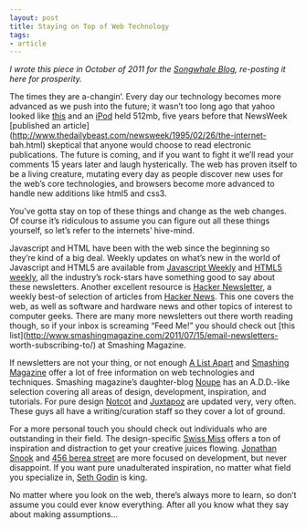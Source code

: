 ```yaml
--- 
layout: post 
title: Staying on Top of Web Technology 
tags:
- article
--- 
```


_I wrote this piece in October of 2011 for the [Songwhale Blog](http://blog.songwhale.com/post/11316955561/webtechnology), re-posting it here for prosperity._  


The times they are a-changin’. Every day our technology becomes more advanced
as we push into the future; it wasn’t too long ago that yahoo looked like
[this](http://www.topdesignmag.com/wp-content/uploads/2011/06/118.jpg) and
an [iPod](http://www.ipodhistory.com/ipod-first-generation/) held 512mb, five
years before that NewsWeek [published an
article](http://www.thedailybeast.com/newsweek/1995/02/26/the-internet-
bah.html) skeptical that anyone would choose to read electronic publications.
The future is coming, and if you want to fight it we’ll read your comments 15
years later and laugh hysterically. The web has proven itself to be a living
creature, mutating every day as people discover new uses for the web’s core
technologies, and browsers become more advanced to handle new additions like
html5 and css3.


You’ve gotta stay on top of these things and change as the web changes. Of
course it’s ridiculous to assume you can figure out all these things yourself,
so let’s refer to the internets’ hive-mind.


Javascript and HTML have been with the web since the beginning so they’re kind
of a big deal. Weekly updates on what’s new in the world of Javascript and
HTML5 are available from [Javascript Weekly](http://javascriptweekly.com/) and
[HTML5 weekly](http://html5weekly.com/), all the industry’s rock-stars have
something good to say about these newsletters. Another excellent resource is
[Hacker Newsletter](http://www.hackernewsletter.com/), a weekly best-of
selection of articles from [Hacker News](http://news.ycombinator.com/). This
one covers the web, as well as software and hardware news and other topics of
interest to computer geeks. There are many more newsletters out there worth
reading though, so if your inbox is screaming “Feed Me!” you should check out
[this list](http://www.smashingmagazine.com/2011/07/15/email-newsletters-
worth-subscribing-to/) at Smashing Magazine.


If newsletters are not your thing, or not enough [A List
Apart](http://www.alistapart.com/) and [Smashing
Magazine](http://www.smashingmagazine.com/) offer a lot of free information on web technologies and
techniques. Smashing magazine’s daughter-blog [Noupe](http://www.noupe.com/)
has an A.D.D.-like selection covering all areas of design, development,
inspiration, and tutorials. For pure design [Notcot](http://www.notcot.org/) and
[Juxtapoz](http://www.juxtapoz.com/) are updated
very, very often. These guys all have a writing/curation staff so they cover a
lot of ground.


For a more personal touch you should check out individuals who are outstanding
in their field.  The design-specific [Swiss
Miss](http://www.swiss-miss.com/) offers a ton of
inspiration and distraction to get your creative juices flowing. [Jonathan
Snook](http://snook.ca/) and [456 berea
street](http://www.456bereastreet.com/) are more focused on development, but
never disappoint. If you want pure unadulterated inspiration, no matter what
field you specialize in, [Seth Godin](http://sethgodin.typepad.com/) is king.

No matter where you look on the web, there’s always more to learn, so don’t
assume you could ever know everything. After all you know what they say about
making assumptions…